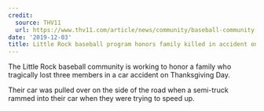 ```yaml
---
credit:
  source: THV11
  url: https://www.thv11.com/article/news/community/baseball-community-honors-family/91-df11e458-6b2c-4c90-b2fa-d20f92db38be
date: '2019-12-03'
title: Little Rock baseball program honors family killed in accident on Thanksgiving
---
```



The Little Rock baseball community is working to honor a family who tragically lost three members in a car accident on Thanksgiving Day.

Their car was pulled over on the side of the road when a semi-truck rammed into their car when they were trying to speed up.